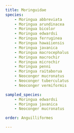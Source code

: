 ```yaml
---
title: Moringuidae
species:
    - Moringua abbreviata
    - Moringua arundinacea
    - Moringua bicolor
    - Moringua edwardsi
    - Moringua ferruginea
    - Moringua hawaiiensis
    - Moringua javanica
    - Moringua macrocephalus
    - Moringua macrochir
    - Moringua microchir
    - Moringua penni
    - Moringua raitaborua
    - Neoconger mucronatus
    - Neoconger tuberculatus
    - Neoconger vermiformis

sampled_species:
    - Moringua edwardsi
    - Moringua javanica
    - Neoconger mucronatus

order: Anguilliformes

---
```

